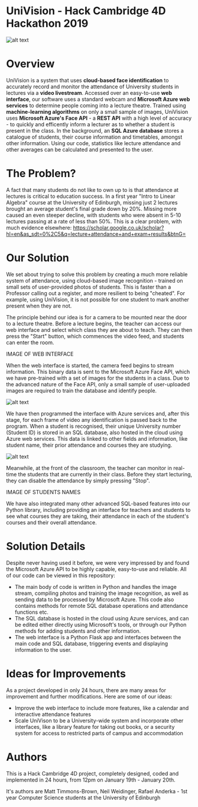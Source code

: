 # UniVision - Hack Cambridge 4D Hackathon 2019

![alt text](https://raw.githubusercontent.com/the-raspberry-pi-guy/UniVision/master/static/UniVision_logo.png)

# Overview
UniVision is a system that uses **cloud-based face identification** to accurately record and monitor the attendance of University students in lectures via a **video livestream**. Accessed over an easy-to-use **web interface**, our software uses a standard webcam and **Microsoft Azure web services** to determine people coming into a lecture theatre. Trained using **machine-learning algorithms** on only a small sample of images, UniVision uses **Microsoft Azure's Face API** - a **REST API** with a high level of accuracy - to quickly and efficently inform a lecturer as to whether a student is present in the class. In the background, an **SQL Azure database** stores a catalogue of students, their course information and timetables, amongst other information. Using our code, statistics like lecture attendance and other averages can be calculated and presented to the user.

# The Problem?
A fact that many students do not like to own up to is that attendance at lectures is critical to education success. In a first year "Intro to Linear Algebra" course at the University of Edinburgh, missing just 2 lectures brought an average student's final grade down by 20%. Missing more caused an even steeper decline, with students who were absent in 5-10 lectures passing at a rate of less than 50%. This is a clear problem, with much evidence elsewhere: https://scholar.google.co.uk/scholar?hl=en&as_sdt=0%2C5&q=lecture+attendance+and+exam+results&btnG=

# Our Solution
We set about trying to solve this problem by creating a much more reliable system of attendance, using cloud-based image recognition - trained on small sets of user-provided photos of students. This is faster than a Professor calling out a register, and more resilient to being "cheated". For example, using UniVision, it is not possible for one student to mark another present when they are not.

The principle behind our idea is for a camera to be mounted near the door to a lecture theatre. Before a lecture begins, the teacher can access our web interface and select which class they are about to teach. They can then press the "Start" button, which commences the video feed, and students can enter the room.

IMAGE OF WEB INTERFACE

When the web interface is started, the camera feed begins to stream information. This binary data is sent to the Microsoft Azure Face API, which we have pre-trained with a set of images for the students in a class. Due to the advanced nature of the Face API, only a small sample of user-uploaded images are required to train the database and identify people.

![alt text](https://github.com/the-raspberry-pi-guy/UniVision/blob/master/images/demo1.gif?raw=true)

We have then programmed the interface with Azure services and, after this stage, for each frame of video any identification is passed back to the program. When a student is recognised, their unique University number (Student ID) is stored in an SQL database, also hosted in the cloud using Azure web services. This data is linked to other fields and information, like student name, their prior attendance and courses they are studying.

![alt text](https://raw.githubusercontent.com/the-raspberry-pi-guy/UniVision/master/images/database.png)

Meanwhile, at the front of the classroom, the teacher can monitor in real-time the students that are currently in their class. Before they start lecturing, they can disable the attendance by simply pressing "Stop".

IMAGE OF STUDENTS NAMES

We have also integrated many other advanced SQL-based features into our Python library, including providing an interface for teachers and students to see what courses they are taking, their attendance in each of the student's courses and their overall attendance.

# Solution Details

Despite never having used it before, we were very impressed by and found the Microsoft Azure API to be highly capable, easy-to-use and reliable. All of our code can be viewed in this repository:
- The main body of code is written in Python and handles the image stream, compiling photos and training the image recognition, as well as sending data to be processed by Microsoft Azure. This code also contains methods for remote SQL database operations and attendance functions etc.
- The SQL database is hosted in the cloud using Azure services, and can be edited either directly using Microsoft's tools, or through our Python methods for adding students and other information.
- The web interface is a Python Flask app and interfaces between the main code and SQL database, triggering events and displaying information to the user.

# Ideas for Improvements

As a project developed in only 24 hours, there are many areas for improvement and further modifications. Here are some of our ideas:
- Improve the web interface to include more features, like a calendar and interactive attendance features
- Scale UniVison to be a University-wide system and incorporate other interfaces, like a library feature for taking out books, or a security system for access to restricted parts of campus and accommodation

# Authors

This is a Hack Cambridge 4D project, completely designed, coded and implemented in 24 hours, from 12pm on January 19th - January 20th.

It's authors are Matt Timmons-Brown, Neil Weidinger, Rafael Anderka - 1st year Computer Science students at the University of Edinburgh
